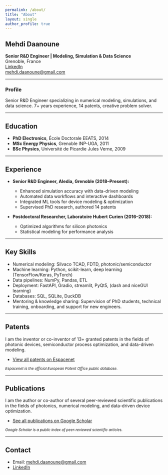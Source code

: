 ```yaml
---
permalink: /about/
title: "About"
layout: single
author_profile: true
---
```


## Mehdi Daanoune

**Senior R&D Engineer | Modeling, Simulation & Data Science**  
Grenoble, France  
[LinkedIn](https://linkedin.com/in/mehdi-daanoune)  
mehdi.daanoune@gmail.com

---

### Profile

Senior R&D Engineer specializing in numerical modeling, simulations, and data science. 7+ years experience, 14 patents, creative problem solver.

---

## Education

- **PhD Electronics**, École Doctorale EEATS, 2014  
- **MSc Energy Physics**, Grenoble INP-UGA, 2011  
- **BSc Physics**, Université de Picardie Jules Verne, 2009

---

## Experience

- **Senior R&D Engineer, Aledia, Grenoble (2018–Present):**
  - Enhanced simulation accuracy with data-driven modeling
  - Automated data workflows and interactive dashboards
  - Integrated ML tools for device modeling & optimization
  - Supervised PhD research, authored 14 patents

- **Postdoctoral Researcher, Laboratoire Hubert Curien (2016–2018):**
  - Optimized algorithms for silicon photonics
  - Statistical modeling for performance analysis

---

## Key Skills

- Numerical modeling: Silvaco TCAD, FDTD, photonic/semiconductor
- Machine learning: Python, scikit-learn, deep learning (TensorFlow/Keras, PyTorch)
- Data pipelines: NumPy, Pandas, ETL
- Deployment: FastAPI, Gradio, streamlit, PyQt5, (dash and niceGUI learning)
- Databases: SQL, SQLite, DuckDB
- Mentoring & knowledge sharing: Supervision of PhD students, technical training, onboarding, and support for new engineers.

---

## Patents

I am the inventor or co-inventor of 13+ granted patents in the fields of photonic devices, semiconductor process optimization, and data-driven modeling.

- [View all patents on Espacenet](https://worldwide.espacenet.com/patent/search?q=Daanoune%20mehdi)

<sub>*Espacenet is the official European Patent Office public database.*</sub>

---

## Publications

I am the author or co-author of several peer-reviewed scientific publications in the fields of photonics, numerical modeling, and data-driven device optimization.

- [See all publications on Google Scholar](https://scholar.google.com/scholar?hl=fr&as_sdt=0%2C5&q=Daanoune+mehdi+&btnG=)

<sub>*Google Scholar is a public index of peer-reviewed scientific articles.*</sub>

---

## Contact

- Email: mehdi.daanoune@gmail.com  
- [LinkedIn](https://linkedin.com/in/mehdi-daanoune)

